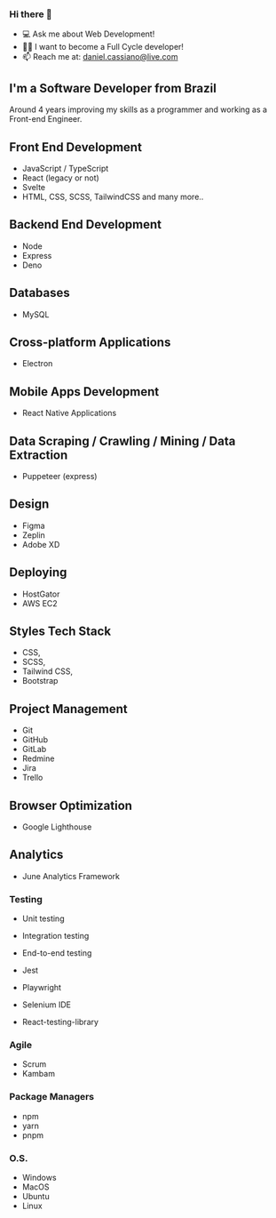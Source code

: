 ### Hi there 👋

- 💻 Ask me about Web Development!
- 🧑‍💻 I want to become a Full Cycle developer! 
- 📫 Reach me at: daniel.cassiano@live.com

## I'm a Software Developer from Brazil

Around 4 years improving my skills as a programmer and working as a Front-end Engineer. 

## Front End Development 

- JavaScript / TypeScript
- React (legacy or not)
- Svelte
- HTML, CSS, SCSS, TailwindCSS and many more..

## Backend End Development 

- Node
- Express
- Deno

## Databases

- MySQL

## Cross-platform Applications

- Electron

## Mobile Apps Development 

- React Native Applications

## Data Scraping / Crawling / Mining / Data Extraction

- Puppeteer (express)

## Design 

- Figma
- Zeplin
- Adobe XD

## Deploying

- HostGator
- AWS EC2

## Styles Tech Stack

- CSS,
- SCSS,
- Tailwind CSS,
- Bootstrap

## Project Management

- Git
- GitHub
- GitLab
- Redmine
- Jira
- Trello

## Browser Optimization

- Google Lighthouse

## Analytics 

- June Analytics Framework

### Testing

- Unit testing
- Integration testing
- End-to-end testing

- Jest
- Playwright
- Selenium IDE
- React-testing-library

### Agile

- Scrum
- Kambam

### Package Managers

- npm
- yarn
- pnpm

### O.S.

- Windows
- MacOS
- Ubuntu
- Linux
